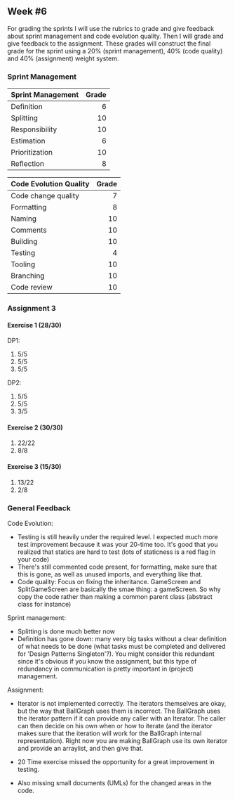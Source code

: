 ## Week #6
For grading the sprints I will use the rubrics to grade and give feedback about sprint management and code evolution quality. Then I will grade and give feedback to the assignment. These grades will construct the final grade for the sprint using a 20% (sprint management), 40% (code quality) and 40% (assignment) weight system.

### Sprint Management

Sprint Management | Grade 
|---|---:|
Definition | 6
Splitting | 10
Responsibility | 10
Estimation | 6
Prioritization | 10
Reflection | 8

Code Evolution Quality | Grade 
|---|---:|
Code change quality | 7
Formatting | 8
Naming | 10
Comments | 10
Building | 10
Testing | 4
Tooling | 10
Branching | 10
Code review | 10

### Assignment 3

#### Exercise 1 (28/30)
DP1:

1. 5/5
1. 5/5
1. 5/5

DP2:

1. 5/5
1. 5/5
1. 3/5

#### Exercise 2 (30/30)
1. 22/22
1. 8/8

#### Exercise 3 (15/30)
1. 13/22
1. 2/8

### General Feedback
Code Evolution:
- Testing is still heavily under the required level. I expected much more test improvement because it was your 20-time too. It's good that you realized that statics are hard to test (lots of staticness is a red flag in your code)
- There's still commented code present, for formatting, make sure that this is gone, as well as unused imports, and everything like that.
- Code quality: Focus on fixing the inheritance. GameScreen and SplitGameScreen are basically the smae thing: a gameScreen. So why copy the code rather than making a common parent class (abstract class for instance)


Sprint management:
- Splitting is done much better now
- Definition has gone down: many very big tasks without a clear definition of what needs to be done (what tasks must be completed and delivered for 'Design Patterns Singleton'?).
You might consider this redundant since it's obvious if you know the assignment,
but this type of redundancy in communication is pretty important in (project) management.

Assignment:
- Iterator is not implemented correctly.
The iterators themselves are okay, but the way that BallGraph uses them is incorrect.
The BallGraph uses the iterator pattern if it can provide any caller with an Iterator.
The caller can then decide on his own when or how to iterate (and the iterator makes sure that the iteration will work for the BallGraph internal representation).
Right now you are making BallGraph use its own iterator and provide an arraylist, and then give that.

- 20 Time exercise missed the opportunity for a great improvement in testing.
- Also missing small documents (UMLs) for the changed areas in the code.
